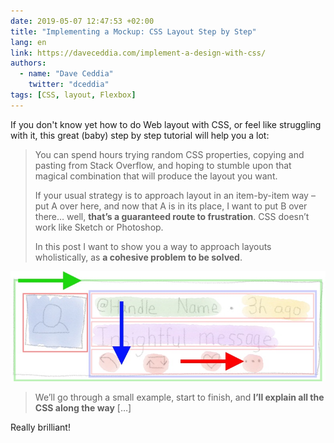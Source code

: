 ```yaml
---
date: 2019-05-07 12:47:53 +02:00
title: "Implementing a Mockup: CSS Layout Step by Step"
lang: en
link: https://daveceddia.com/implement-a-design-with-css/
authors:
  - name: "Dave Ceddia"
    twitter: "dceddia"
tags: [CSS, layout, Flexbox]
---
```


If you don't know yet how to do Web layout with CSS, or feel like struggling with it, this great (baby) step by step tutorial will help you a lot:

> You can spend hours trying random CSS properties, copying and pasting from Stack Overflow, and hoping to stumble upon that magical combination that will produce the layout you want.
> 
> If your usual strategy is to approach layout in an item-by-item way – put A over here, and now that A is in its place, I want to put B over there… well, **that’s a guaranteed route to frustration**. CSS doesn’t work like Sketch or Photoshop.
> 
> In this post I want to show you a way to approach layouts wholistically, as **a cohesive problem to be solved**.

![](tweet-layout-arrows.jpg "an example of Dave Ceddia's rough but efficient illustrations")

> We’ll go through a small example, start to finish, and **I’ll explain all the CSS along the way** […]

Really brilliant!
